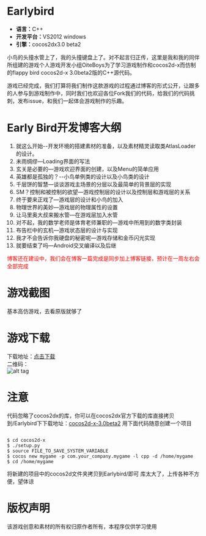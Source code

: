 Earlybird
=========
<ul>
  <li><b>语言：</b>C++</li>
  <li><b>开发平台：</b>VS2012  windows</li>
  <li><b>引擎：</b>cocos2dx3.0 beta2</li>
</ul>

<p>小鸟的头撞水管上了，我的头撞键盘上了。对不起言归正传，这里是我和我的同伴所组建的游戏个人游戏开发小组OiteBoys为了学习游戏制作和cocos2d-x而仿制的flappy bird cocos2d-x 3.0beta2版的C++源代码。</p>

<p>游戏已经完成，我们打算将我们制作这款游戏的过程通过博客的形式公开，让跟多的人参与到游戏制作中，同时我们也欢迎各位Fork我们的代码，给我们的代码挑刺，发布issue，和我们一起体会游戏制作的乐趣。</p>

Early Bird开发博客大纲
=================

1.	就这么开始--开发环境的搭建素材的准备，以及素材精灵读取类AtlasLoader的设计。
2.	未雨绸缪—Loading界面的写法
3.	玄关是必要的—游戏欢迎界面的创建，以及Menu的简单应用
4.	英雄都是孤独的？--小鸟单例类的设计以及小鸟类的设计
5.	千层饼的智慧—谈谈游戏主场景的分层以及最简单的背景层的实现
6.	SM？控制和被控制的欲望—游戏控制层的设计以及控制层和游戏层的关系
7.	终于要来正戏了—游戏层的设计和小鸟的加入
8.	物理世界的美妙—游戏层的物理属性的设置
9.	让马里奥大叔来搬水管—在游戏层加入水管
10.	对不起，我的数学老师是体育老师兼职的—游戏中所用到的数字类封装
11.	布告栏中的玄机—游戏状态层的设计与实现
12.	我才不会告诉你我硬盘的秘密呢—游戏存储和金币闪光实现
13.	就要结束了吗—Android交叉编译以及后继

<p style='color:red'>博客还在建设中，我们会在博客一篇完成是同步加上博客链接，预计在一周左右会全部完成</p>

游戏截图
=================
基本高仿游戏，去看原版就够了

游戏下载
=================
下载地址：<a href="http://pan.baidu.com/s/1GOaFc">点击下载</a><br/>
二维码：<br/>
![alt tag](https://github.com/OiteBoys/Earlybird/raw/65af4537b819319374c48eeab260c5f0bf3f6b46/Earlybird/Resources/image/Earlybird.png?raw=true)

注意
=================
代码忽略了cocos2dx的库，你可以在cocos2dx官方下载的库直接拷贝到/Earlybird下下载地址：<a href="http://cdn.cocos2d-x.org/cocos2d-x-3.0beta2.zip">cocos2d-x-3.0beta2</a>
用下面代码随意创建一个项目
<pre><code>
$ cd cocos2d-x
$ ./setup.py
$ source FILE_TO_SAVE_SYSTEM_VARIABLE
$ cocos new mygame -p com.your_company.mygame -l cpp -d /home/mygame
$ cd /home/mygame
</code></pre>
将新建的项目中的cocos2d文件夹拷贝到Earlybird/即可
库太大了，上传各种不方便，望体谅


版权声明
=================
该游戏创意和素材的所有权归原作者所有，本程序仅供学习使用

